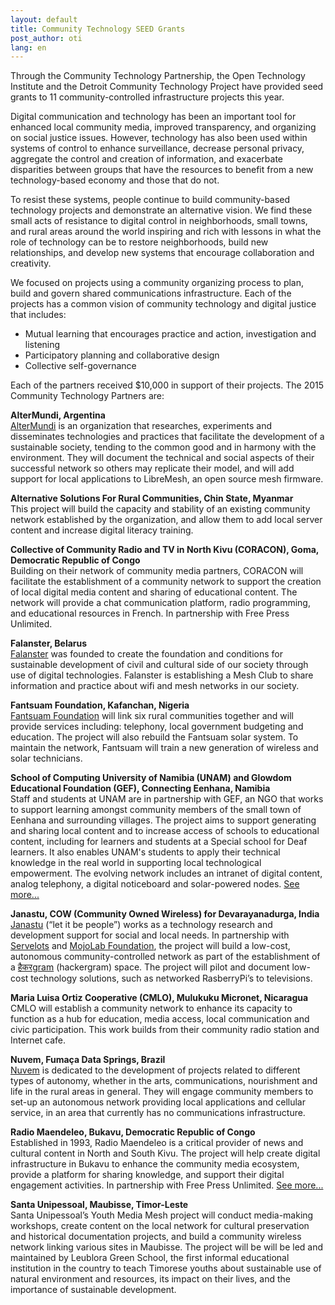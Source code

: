 ```yaml
---
layout: default
title: Community Technology SEED Grants
post_author: oti
lang: en
---
```


Through the Community Technology Partnership, the Open Technology Institute and the Detroit Community Technology Project have provided seed grants to 11 community-controlled infrastructure projects this year.

Digital communication and technology has been an important tool for enhanced local community media, improved transparency, and organizing on social justice issues. However, technology has also been used within systems of control to enhance surveillance, decrease personal privacy, aggregate the control and creation of information, and exacerbate disparities between groups that have the resources to benefit from a new technology-based economy and those that do not.

To resist these systems, people continue to build community-based technology projects and demonstrate an alternative vision. We find these small acts of resistance to digital control in neighborhoods, small towns, and rural areas around the world inspiring and rich with lessons in what the role of technology can be to restore neighborhoods, build new relationships, and develop new systems that encourage collaboration and creativity.

We focused on projects using a community organizing process to plan, build and govern shared communications infrastructure. Each of the projects has a common vision of community technology and digital justice that includes:

- Mutual learning that encourages practice and action, investigation and listening
- Participatory planning and collaborative design
- Collective self-governance

Each of the partners received $10,000 in support of their projects. The 2015 Community Technology Partners are:

**AlterMundi, Argentina**    
[AlterMundi](http://www.altermundi.net) is an organization that researches, experiments and disseminates technologies and practices that facilitate the development of a sustainable society, tending to the common good and in harmony with the environment. They will document the technical and social aspects of their successful network so others may replicate their model, and will add support for local applications to LibreMesh, an open source mesh firmware. 

**Alternative Solutions For Rural Communities, Chin State, Myanmar**    
This project will build the capacity and stability of an existing community network established by the organization, and allow them to add local server content and increase digital literacy training. 

**Collective of Community Radio and TV in North Kivu (CORACON), Goma, Democratic Republic of Congo**    
Building on their network of community media partners, CORACON will facilitate the establishment of a community network to support the creation of local digital media content and sharing of educational content. The network will provide a chat communication platform, radio programming, and educational resources in French. In partnership with Free Press Unlimited. 

**Falanster, Belarus**    
[Falanster](http://falanster.by) was founded to create the foundation and conditions for sustainable development of civil and cultural side of our society through use of digital technologies. Falanster is establishing a Mesh Club to share information and practice about wifi and mesh networks in our society. 

**Fantsuam Foundation, Kafanchan, Nigeria**   
 [Fantsuam Foundation](http://www.fantsuam.net/) will link six rural communities together and will provide services including: telephony, local government budgeting and education. The project will also rebuild the Fantsuam solar system. To maintain the network, Fantsuam will train a new generation of wireless and solar technicians. 


**School of Computing University of Namibia (UNAM) and Glowdom Educational Foundation (GEF), Connecting Eenhana, Namibia**    
Staff and students at UNAM are in partnership with GEF, an NGO  that works to support learning amongst community members of the small town of Eenhana and surrounding villages. The project aims to support generating and sharing local content and to increase access of schools to educational content, including for learners and students at a Special school for Deaf learners. It also enables UNAM's students to apply their technical knowledge in the real world in supporting local technological empowerment. The evolving network includes an intranet of digital content, analog telephony, a digital noticeboard and solar-powered nodes.
[See more...](http://shingapi.blogspot.com/2015/07/community-mesh-network-in-northern.html)

**Janastu, COW (Community Owned Wireless) for Devarayanadurga, India**    
[Janastu](http://janastu.org) (“let it be people”) works as a technology research and development support for social and local needs. In partnership with [Servelots](http://servelots.com) and [MojoLab Foundation](http://mojolab.org), the project will build a low-cost, autonomous community-controlled network as part of the establishment of a [हैकरgram](http://hackergram.org) (hackergram) space. The project will pilot and document low-cost technology solutions, such as networked RasberryPi’s to televisions. 

**Maria Luisa Ortiz Cooperative (CMLO), Mulukuku Micronet, Nicaragua**    
CMLO will establish a community network to enhance its capacity to function as a hub for education, media access, local communication and civic participation. This work builds from their community radio station and Internet cafe.

**Nuvem, Fumaça Data Springs, Brazil**    
[Nuvem](http://nuvem.tk) is dedicated to the development of projects related to different types of autonomy, whether in the arts, communications, nourishment and life in the rural areas in general. They will engage community members to set-up an autonomous network providing local applications and cellular service, in an area that currently has no communications infrastructure. 

**Radio Maendeleo, Bukavu, Democratic Republic of Congo**   
Established in 1993, Radio Maendeleo is a critical provider of news and cultural content in North and South Kivu. The project will help create digital infrastructure in Bukavu to enhance the community media ecosystem, provide a platform for sharing knowledge, and support their digital engagement activities. In partnership with Free Press Unlimited. [See more...](https://www.freepressunlimited.org/en/news/people-of-dr-congo-will-communicate-using-their-own-mesh-network)

**Santa Unipessoal, Maubisse, Timor-Leste**     
Santa Unipessoal’s Youth Media Mesh project will conduct media-making workshops, create content on the local network for cultural preservation and historical documentation projects, and build a community wireless network linking various sites in Maubisse. The project will be will be led and maintained by Leublora Green School, the first informal educational institution in the country to teach Timorese youths about sustainable use of natural environment and resources, its impact on their lives, and the importance of sustainable development.



